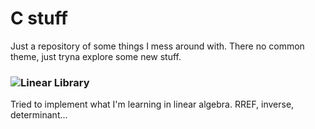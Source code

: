 # C stuff
Just a repository of some things I mess around with. There no common theme, just tryna explore some new stuff.

### ![Linear Library](/linear)
Tried to implement what I'm learning in linear algebra. RREF, inverse, determinant...


